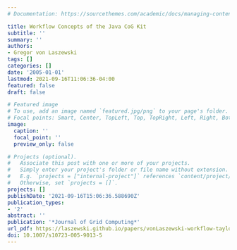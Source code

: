 ```yaml
---
# Documentation: https://sourcethemes.com/academic/docs/managing-content/

title: Workflow Concepts of the Java CoG Kit
subtitle: ''
summary: ''
authors:
- Gregor von Laszewski
tags: []
categories: []
date: '2005-01-01'
lastmod: 2021-09-16T11:06:36-04:00
featured: false
draft: false

# Featured image
# To use, add an image named `featured.jpg/png` to your page's folder.
# Focal points: Smart, Center, TopLeft, Top, TopRight, Left, Right, BottomLeft, Bottom, BottomRight.
image:
  caption: ''
  focal_point: ''
  preview_only: false

# Projects (optional).
#   Associate this post with one or more of your projects.
#   Simply enter your project's folder or file name without extension.
#   E.g. `projects = ["internal-project"]` references `content/project/deep-learning/index.md`.
#   Otherwise, set `projects = []`.
projects: []
publishDate: '2021-09-16T15:06:36.588690Z'
publication_types:
- '2'
abstract: ''
publication: '*Journal of Grid Computing*'
url_pdf: https://laszewski.github.io/papers/vonLaszewski-workflow-taylor-anl.pdf
doi: 10.1007/s10723-005-9013-5
---
```

